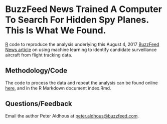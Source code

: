 # BuzzFeed News Trained A Computer To Search For Hidden Spy Planes. This Is What We Found.

[R](https://www.r-project.org/) code to reproduce the analysis underlying this August 4, 2017 [BuzzFeed News article](https://www.buzzfeed.com/peteraldhous/hidden-spy-planes) on using machine learning to identify candidate surveillance aircraft from flight tracking data.

## Methodology/Code

The code to process the data and repeat the analysis can be found online [here](https://buzzfeednews.github.io/2017-08-spy-plane-finder/), and in the R Markdown document index.Rmd.


## Questions/Feedback

Email the author Peter Aldhous at peter.aldhous@buzzfeed.com.